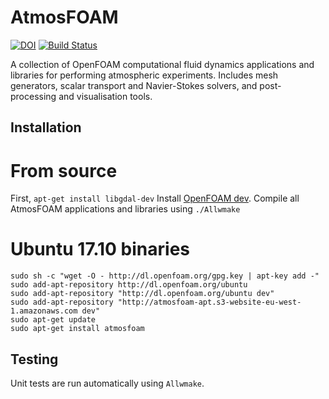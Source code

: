 # AtmosFOAM
[![DOI](https://zenodo.org/badge/20760151.svg)](https://zenodo.org/badge/latestdoi/20760151)
[![Build Status](https://travis-ci.org/AtmosFOAM/AtmosFOAM.svg?branch=master)](https://travis-ci.org/AtmosFOAM/AtmosFOAM)

A collection of OpenFOAM computational fluid dynamics applications and libraries for performing atmospheric experiments.  Includes mesh generators, scalar transport and Navier-Stokes solvers, and post-processing and visualisation tools.

## Installation

# From source
First, `apt-get install libgdal-dev`
Install [OpenFOAM dev](https://github.com/OpenFOAM/OpenFOAM-dev).
Compile all AtmosFOAM applications and libraries using `./Allwmake`

# Ubuntu 17.10 binaries

    sudo sh -c "wget -O - http://dl.openfoam.org/gpg.key | apt-key add -"
    sudo add-apt-repository http://dl.openfoam.org/ubuntu
    sudo add-apt-repository "http://dl.openfoam.org/ubuntu dev"
    sudo add-apt-repository "http://atmosfoam-apt.s3-website-eu-west-1.amazonaws.com dev"
    sudo apt-get update
    sudo apt-get install atmosfoam

## Testing
Unit tests are run automatically using `Allwmake`.
